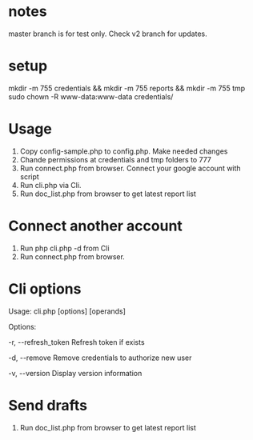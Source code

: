 # notes
master branch is for test only. Check v2 branch for updates.

# setup
mkdir -m 755 credentials && mkdir -m 755 reports && mkdir -m 755 tmp
sudo chown -R www-data:www-data credentials/

# Usage
1. Copy config-sample.php to config.php. Make needed changes
2. Chande permissions at credentials and tmp folders to 777
3. Run connect.php from browser. Connect your google account with script
4. Run cli.php via Cli.
5. Run doc_list.php from browser to get latest report list

# Connect another account
1. Run php cli.php -d from Cli
2. Run connect.php from browser.

# Cli options

Usage: cli.php [options] [operands]

Options:

  -r, --refresh_token     Refresh token if exists
  
  -d, --remove            Remove credentials to authorize new user
  
  -v, --version           Display version information

# Send drafts
1. Run doc_list.php from browser to get latest report list

